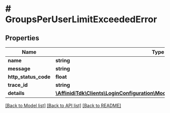 # # GroupsPerUserLimitExceededError

## Properties

| Name                 | Type                                                                                                                          | Description | Notes      |
| -------------------- | ----------------------------------------------------------------------------------------------------------------------------- | ----------- | ---------- |
| **name**             | **string**                                                                                                                    |             |
| **message**          | **string**                                                                                                                    |             |
| **http_status_code** | **float**                                                                                                                     |             |
| **trace_id**         | **string**                                                                                                                    |             |
| **details**          | [**\AffinidiTdk\Clients\LoginConfiguration\Model\InvalidParameterErrorDetailsInner[]**](InvalidParameterErrorDetailsInner.md) |             | [optional] |

[[Back to Model list]](../../README.md#models) [[Back to API list]](../../README.md#endpoints) [[Back to README]](../../README.md)
